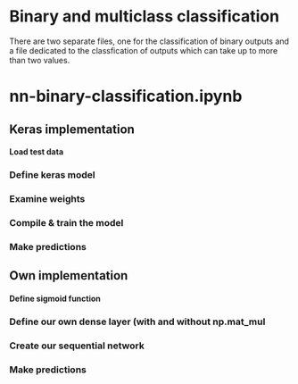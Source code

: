 # Binary and multiclass classification
There are two separate files, one for the classification of binary outputs and a file dedicated to the classfication of outputs which can take up to more than two values. 

# nn-binary-classification.ipynb

## Keras implementation

#### Load test data

### Define keras model

### Examine weights

### Compile & train the model

### Make predictions

## Own implementation

#### Define sigmoid function

### Define our own dense layer (with and without np.mat_mul

### Create our sequential network

### Make predictions
